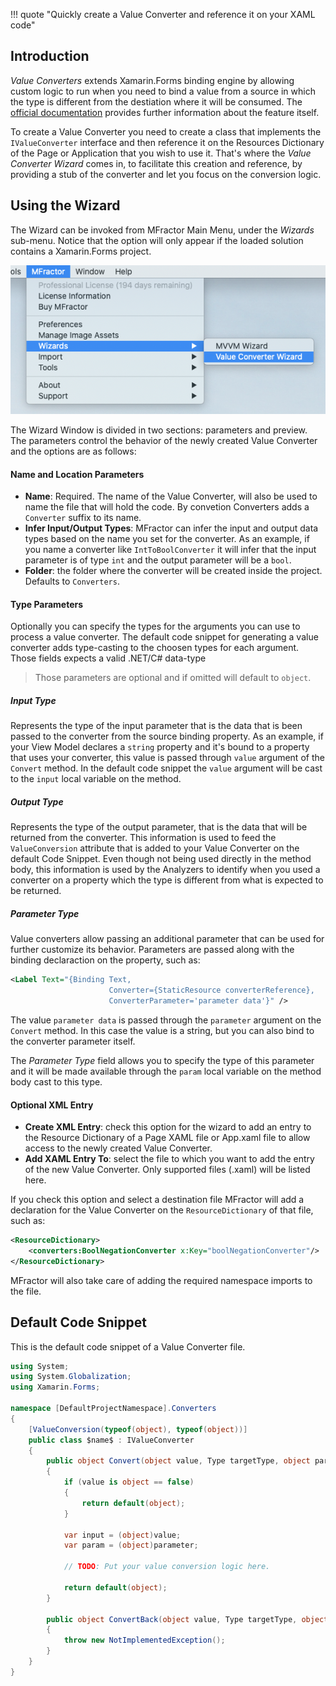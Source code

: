 !!! quote "Quickly create a Value Converter and reference it on your XAML code"

## Introduction

_Value Converters_ extends Xamarin.Forms binding engine by allowing custom logic to run when you need to bind a value from a source in which the type is different from the destiation where it will be consumed. The [official documentation](https://docs.microsoft.com/en-us/xamarin/xamarin-forms/app-fundamentals/data-binding/converters) provides further information about the feature itself.

To create a Value Converter you need to create a class that implements the `IValueConverter` interface and then reference it on the Resources Dictionary of the Page or Application that you wish to use it. That's where the _Value Converter Wizard_ comes in, to facilitate this creation and reference, by providing a stub of the converter and let you focus on the conversion logic.

## Using the Wizard

The Wizard can be invoked from MFractor Main Menu, under the _Wizards_ sub-menu. Notice that the option will only appear if the loaded solution contains a Xamarin.Forms project.

![Examples the Menu Path the user take to go to the Value Converter Wizard](/img/xamarin-forms/value-converter-menu.png)

The Wizard Window is divided in two sections: parameters and preview. The parameters control the behavior of the newly created Value Converter and the options are as follows:

#### Name and Location Parameters
* **Name**: Required. The name of the Value Converter, will also be used to name the file that will hold the code. By convetion Converters adds a `Converter` suffix to its name.
* **Infer Input/Output Types**: MFractor can infer the input and output data types based on the name you set for the converter. As an example, if you name a converter like `IntToBoolConverter` it will infer that the input parameter is of type `int` and the output parameter will be a `bool`.
* **Folder**: the folder where the converter will be created inside the project. Defaults to `Converters`.

#### Type Parameters
Optionally you can specify the types for the arguments you can use to process a value converter. The default code snippet for generating a value converter adds type-casting to the choosen types for each argument. Those fields expects a valid .NET/C# data-type

>Those parameters are optional and if omitted will default to `object`.

##### Input Type
Represents the type of the input parameter that is the data that is been passed to the converter from the source binding property. As an example, if your View Model declares a `string` property and it's bound to a property that uses your converter, this value is passed through `value` argument of the `Convert` method. In the default code snippet the `value` argument will be cast to the `input` local variable on the method.

##### Output Type
Represents the type of the output parameter, that is the data that will be returned from the converter. This information is used to feed the `ValueConversion` attribute that is added to your Value Converter on the default Code Snippet. Even though not being used directly in the method body, this information is used by the Analyzers to identify when you used a converter on a property which the type is different from what is expected to be returned.

##### Parameter Type
Value converters allow passing an additional parameter that can be used for further customize its behavior. Parameters are passed along with the binding declaraction on the property, such as:

```xml
<Label Text="{Binding Text,
                      Converter={StaticResource converterReference},
                      ConverterParameter='parameter data'}" />
```

The value `parameter data` is passed through the `parameter` argument on the `Convert` method. In this case the value is a string, but you can also bind to the converter parameter itself.

The _Parameter Type_ field allows you to specify the type of this parameter and it will be made available through the `param` local variable on the method body cast to this type.

#### Optional XML Entry

* **Create XML Entry**: check this option for the wizard to add an entry to the Resource Dictionary of a Page XAML file or App.xaml file to allow access to the newly created Value Converter.
* **Add XAML Entry To**: select the file to which you want to add the entry of the new Value Converter. Only supported files (.xaml) will be listed here.

If you check this option and select a destination file MFractor will add a declaration for the Value Converter on the `ResourceDictionary` of that file, such as:

```xml
<ResourceDictionary>
    <converters:BoolNegationConverter x:Key="boolNegationConverter"/>
</ResourceDictionary>
```

MFractor will also take care of adding the required namespace imports to the file.

## Default Code Snippet

This is the default code snippet of a Value Converter file.

```csharp
using System;
using System.Globalization;
using Xamarin.Forms;

namespace [DefaultProjectNamespace].Converters
{
    [ValueConversion(typeof(object), typeof(object))]
    public class $name$ : IValueConverter
    {
        public object Convert(object value, Type targetType, object parameter, CultureInfo culture)
        {
            if (value is object == false)
            {
                return default(object);
            }

            var input = (object)value;
            var param = (object)parameter;

            // TODO: Put your value conversion logic here.

            return default(object);
        }

        public object ConvertBack(object value, Type targetType, object parameter, CultureInfo culture)
        {
            throw new NotImplementedException();
        }
    }
}
```
